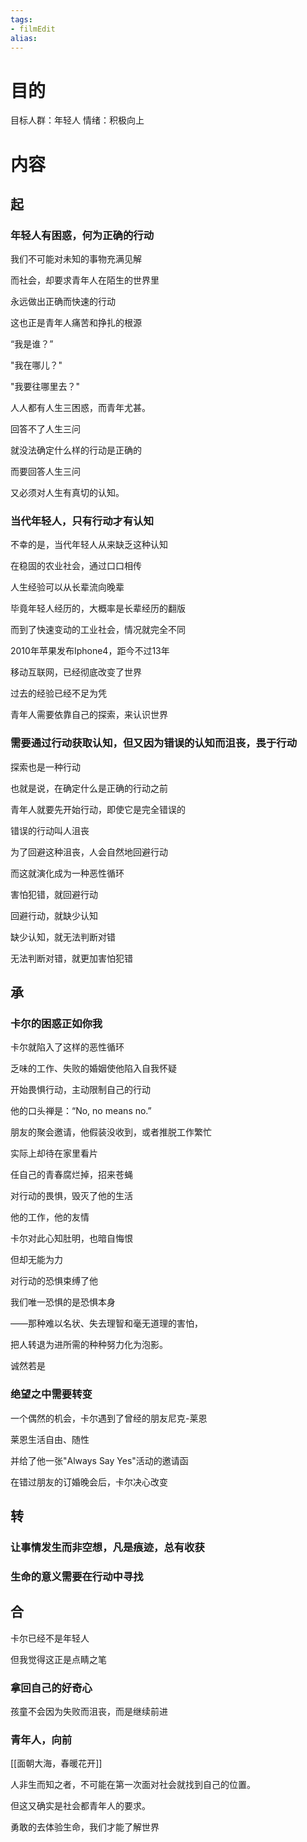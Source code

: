 ```yaml
---
tags: 
- filmEdit
alias:
---
```

# 目的
目标人群：年轻人
情绪：积极向上


# 内容

## 起

### 年轻人有困惑，何为正确的行动

我们不可能对未知的事物充满见解

而社会，却要求青年人在陌生的世界里

永远做出正确而快速的行动

这也正是青年人痛苦和挣扎的根源

“我是谁？”

"我在哪儿？"

"我要往哪里去？"

人人都有人生三困惑，而青年尤甚。

回答不了人生三问

就没法确定什么样的行动是正确的

而要回答人生三问

又必须对人生有真切的认知。

### 当代年轻人，只有行动才有认知

不幸的是，当代年轻人从来缺乏这种认知

在稳固的农业社会，通过口口相传

人生经验可以从长辈流向晚辈

毕竟年轻人经历的，大概率是长辈经历的翻版

而到了快速变动的工业社会，情况就完全不同

2010年苹果发布Iphone4，距今不过13年

移动互联网，已经彻底改变了世界

过去的经验已经不足为凭

青年人需要依靠自己的探索，来认识世界

### 需要通过行动获取认知，但又因为错误的认知而沮丧，畏于行动

探索也是一种行动

也就是说，在确定什么是正确的行动之前

青年人就要先开始行动，即使它是完全错误的

错误的行动叫人沮丧

为了回避这种沮丧，人会自然地回避行动

而这就演化成为一种恶性循环

害怕犯错，就回避行动

回避行动，就缺少认知

缺少认知，就无法判断对错

无法判断对错，就更加害怕犯错

## 承

### 卡尔的困惑正如你我

卡尔就陷入了这样的恶性循环

乏味的工作、失败的婚姻使他陷入自我怀疑

开始畏惧行动，主动限制自己的行动

他的口头禅是：“No, no means no.”

朋友的聚会邀请，他假装没收到，或者推脱工作繁忙

实际上却待在家里看片

任自己的青春腐烂掉，招来苍蝇

对行动的畏惧，毁灭了他的生活

他的工作，他的友情

卡尔对此心知肚明，也暗自悔恨

但却无能为力

对行动的恐惧束缚了他

我们唯一恐惧的是恐惧本身

——那种难以名状、失去理智和毫无道理的害怕，

把人转退为进所需的种种努力化为泡影。

诚然若是


### 绝望之中需要转变

一个偶然的机会，卡尔遇到了曾经的朋友尼克-莱恩

莱恩生活自由、随性

并给了他一张"Always Say Yes"活动的邀请函

在错过朋友的订婚晚会后，卡尔决心改变







## 转

### 让事情发生而非空想，凡是痕迹，总有收获

### 生命的意义需要在行动中寻找

## 合

卡尔已经不是年轻人

但我觉得这正是点睛之笔

### 拿回自己的好奇心

孩童不会因为失败而沮丧，而是继续前进

### 青年人，向前

[[面朝大海，春暖花开]]


人非生而知之者，不可能在第一次面对社会就找到自己的位置。

但这又确实是社会都青年人的要求。

勇敢的去体验生命，我们才能了解世界




